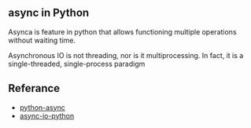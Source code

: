 ## async in Python

Asynca is feature in python that allows functioning multiple operations without waiting time.

Asynchronous IO is not threading, nor is it multiprocessing. In fact, it is a single-threaded, single-process paradigm



## Referance

- [python-async](https://www.educba.com/python-async/)
- [async-io-python](https://realpython.com/async-io-python/)